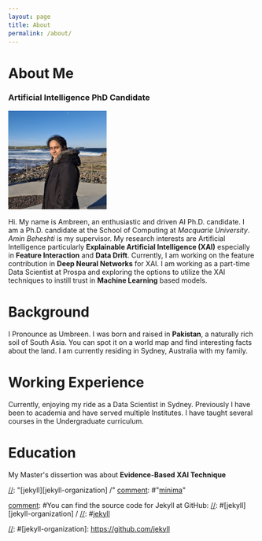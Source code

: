 ```yaml
---
layout: page
title: About
permalink: /about/
---
```


# About Me
### Artificial Intelligence PhD Candidate

<img src="assets/images/dp.png" alt="Ambreen Hanif" style="max-width: 200px; height: auto;">

Hi. My name is Ambreen, an enthusiastic and driven AI Ph.D. candidate. I am a Ph.D. candidate at the School of Computing at *Macquarie University*. *Amin Beheshti* is my supervisor. My research interests are Artificial Intelligence particularly **Explainable Artificial Intelligence (XAI)** especially in **Feature Interaction** and **Data Drift**. Currently, I am working on the feature contribution in **Deep Neural Networks** for XAI. I am working as a part-time Data Scientist at Prospa and exploring the options to utilize the XAI techniques to instill trust in **Machine Learning** based models. 

# Background 
I Pronounce as Umbreen. 
I was born and raised in **Pakistan**, a naturally rich soil of South Asia. You can spot it on a world map and find interesting facts about the land. 
I am currently residing in Sydney, Australia with my family. 

# Working Experience
Currently, enjoying my ride as a Data Scientist in Sydney. Previously I have been to academia and have served multiple Institutes. I have taught several courses in the Undergraduate curriculum. 

# Education
My Master's dissertion was about **Evidence-Based XAI Technique**

[comment]:![Kitten](kitten.jpg#thumbnail)

[comment]:<This is the base Jekyll theme. You can find out more info about customizing your Jekyll theme, as well as basic Jekyll usage documentation at [jekyllrb.com](https://jekyllrb.com/)>

<!--- This is an HTML comment in Markdown -->
[//]: < "You can find the source code for Minima at GitHub:">
[//]: "[jekyll][jekyll-organization] /"
[comment]: #"[minima](https://github.com/jekyll/minima)"

[comment]: #You can find the source code for Jekyll at GitHub:
[//]: #[jekyll][jekyll-organization] /
[//]: #[jekyll](https://github.com/jekyll/jekyll)

[//]: #[jekyll-organization]: https://github.com/jekyll
